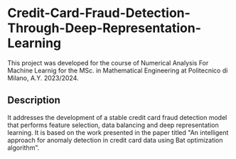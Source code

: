 # Credit-Card-Fraud-Detection-Through-Deep-Representation-Learning
This project was developed for the course of Numerical Analysis For Machine Learnig for the MSc. in Mathematical Engineering at Politecnico di Milano, A.Y. 2023/2024.

## Description
It addresses the development of a stable credit card fraud detection model that performs feature selection, data balancing and deep representation learning. It is based on the work presented in the paper titled "An intelligent approach for anomaly detection in credit card data using Bat optimization algorithm".



